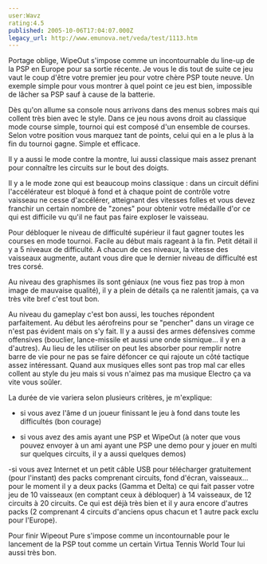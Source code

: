 ```yaml
---
user:Wavz
rating:4.5
published: 2005-10-06T17:04:07.000Z
legacy_url: http://www.emunova.net/veda/test/1113.htm
---
```

Portage oblige, WipeOut s'impose comme un incontournable du line-up de la PSP en Europe pour sa sortie récente. Je vous le dis tout de suite ce jeu vaut le coup d'être votre premier jeu pour votre chère PSP toute neuve. Un exemple simple pour vous montrer à quel point ce jeu est bien, impossible de lâcher sa PSP sauf à cause de la batterie.  

  

Dès qu'on allume sa console nous arrivons dans des menus sobres mais qui collent très bien avec le style. Dans ce jeu nous avons droit au classique mode course simple, tournoi qui est composé d'un ensemble de courses. Selon votre position vous marquez tant de points, celui qui en a le plus à la fin du tournoi gagne. Simple et efficace.  

Il y a aussi le mode contre la montre, lui aussi classique mais assez prenant pour connaître les circuits sur le bout des doigts.  

Il y a le mode zone qui est beaucoup moins classique : dans un circuit défini l'accélérateur est bloqué à fond et à chaque point de contrôle votre vaisseau ne cesse d'accélérer, atteignant des vitesses folles et vous devez franchir un certain nombre de "zones" pour obtenir votre médaille d'or ce qui est difficile vu qu'il ne faut pas faire exploser le vaisseau.  

  

Pour débloquer le niveau de difficulté supérieur il faut gagner toutes les courses en mode tournoi. Facile au début mais rageant à la fin. Petit détail il y a 5 niveaux de difficulté. A chacun de ces niveaux, la vitesse des vaisseaux augmente, autant vous dire que le dernier niveau de difficulté est tres corsé.  

  

Au niveau des graphismes ils sont géniaux (ne vous fiez pas trop à mon image de mauvaise qualité), il y a plein de détails ça ne ralentit jamais, ça va très vite bref c'est tout bon.  

Au niveau du gameplay c'est bon aussi, les touches répondent parfaitement. Au début les aérofreins pour se "pencher" dans un virage ce n'est pas évident mais on s'y fait. Il y a aussi des armes défensives comme offensives (bouclier, lance-missile et aussi une onde sismique... il y en a d'autres). Au lieu de les utiliser on peut les absorber pour remplir notre barre de vie pour ne pas se faire défoncer ce qui rajoute un côté tactique assez intéressant. Quand aux musiques elles sont pas trop mal car elles collent au style du jeu mais si vous n'aimez pas ma musique Electro ça va vite vous soûler.  

  

La durée de vie variera selon plusieurs critères, je m'explique:  

- si vous avez l'âme d un joueur finissant le jeu à fond dans toute les difficultés (bon courage)  

- si vous avez des amis ayant une PSP et WipeOut (à noter que vous pouvez envoyer à un ami ayant une PSP une demo pour y jouer en multi sur quelques circuits, il y a aussi quelques demos)  

-si vous avez Internet et un petit câble USB pour télécharger gratuitement (pour l'instant) des packs comprenant circuits, fond d'écran, vaisseaux... pour le moment il y a deux packs (Gamma et Delta) ce qui fait passer votre jeu de 10 vaisseaux (en comptant ceux à débloquer) à 14 vaisseaux, de 12 circuits à 20 circuits. Ce qui est déjà très bien et il y aura encore d'autres packs (2 comprenant 4 circuits d'anciens opus chacun et 1 autre pack exclu pour l'Europe).  

  

Pour finir Wipeout Pure s'impose comme un incontournable pour le lancement de la PSP tout comme un certain Virtua Tennis World Tour lui aussi très bon.